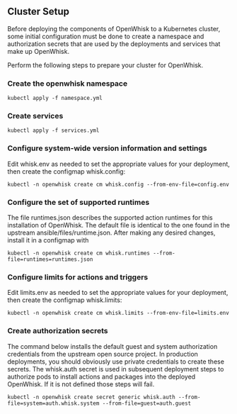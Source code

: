 Cluster Setup
-------------

Before deploying the components of OpenWhisk to a Kubernetes cluster,
some initial configuration must be done to create a namespace
and authorization secrets that are used by the deployments and
services that make up OpenWhisk.

Perform the following steps to prepare your cluster for OpenWhisk.

### Create the openwhisk namespace

```
kubectl apply -f namespace.yml
```

### Create services

```
kubectl apply -f services.yml
```

### Configure system-wide version information and settings

Edit whisk.env as needed to set the appropriate values for your
deployment, then create the configmap whisk.config:

```
kubectl -n openwhisk create cm whisk.config --from-env-file=config.env
```

### Configure the set of supported runtimes

The file runtimes.json describes the supported action runtimes for
this installation of OpenWhisk.  The default file is identical to the
one found in the upstream ansible/files/runtime.json.  After making
any desired changes, install it in a configmap with

```
kubectl -n openwhisk create cm whisk.runtimes --from-file=runtimes=runtimes.json
```

### Configure limits for actions and triggers

Edit limits.env as needed to set the appropriate values for your
deployment, then create the configmap whisk.limits:

```
kubectl -n openwhisk create cm whisk.limits --from-env-file=limits.env
```

### Create authorization secrets

The command below installs the default guest and system authorization
credentials from the upstream open source project. In production
deployments, you should obviously use private credentials to create
these secrets.  The whisk.auth secret is used in subsequent deployment
steps to authorize pods to install actions and packages into the
deployed OpenWhisk. If it is not defined those steps will fail.

```
kubectl -n openwhisk create secret generic whisk.auth --from-file=system=auth.whisk.system --from-file=guest=auth.guest

```
